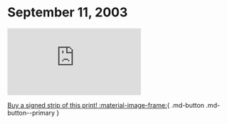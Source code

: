# September 11, 2003

![](https://www.achewood.com/comic.php?date=09112003)

[Buy a signed strip of this print! :material-image-frame:](https://achewood-holiday-pop-up.myshopify.com/products/strip#09112003){ .md-button .md-button--primary }

